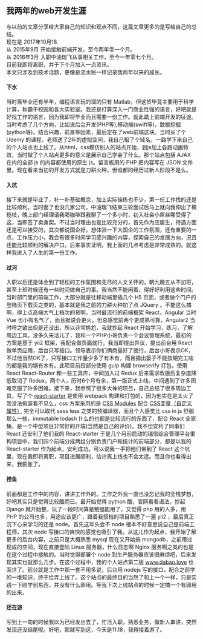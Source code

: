 ## 我两年的web开发生涯
与以前的文章分享给大家自己的知识和观点不同，这篇文章更多的是写给自己的总结。  
现在是 2017年10月18.  
从 2015年9月 开始接触前端开发，至今两年零一个月。  
从 2016年3月 入职中油瑞飞从事相关工作，至今一年零七个月。  
目前我即将离职，并于下个月加入一点资讯。  
本文只涉及到技术话题，更像是流水账一样记录我两年以来的成长。  
#### 下水
当时离毕业还有半年，编程语言玩的溜的只有 Matlab，但这货毕竟主要用于科学计算，称霸于校园和各大实验室。我还是打算深入一门商业性强的语言，好吧就是好找工作的语言，因为我即将毕业而且需要一份工作。就此踏上前端开发的征途。当时考虑了几个方向，比如说后台开发(PHP等),移动端(swift等)，数据挖掘(python等)。结合兴趣，前景等因素，最后定在了web前端这块。当时买了个 Udemy 的课程，老师送了2年的虚拟空间，我自己租了个域名，一路学下来自己的个人站点也上线了。从html，css模仿别人的站点开始，到js加上各路动画特效，当时做了个人站点更多的意义是展示自己学会了什么。那个站点包括 AJAX 在内的全部 js 的内容都使用的原生 js。留言板用的 PHP 把内容写在 JSON 文件里。现在看来当初的开发方式就是刀耕火种，但谁都的经历过新人阶段不是么。
#### 入坑
接下来就是毕业了，补一补基础概念，加上实际操练也不少，第一份工作找的还是比较顺利。当时面了也没几家公司，中油瑞飞结束三轮面试后马上就向我伸出了橄榄枝，晚上部门经理请我喝咖啡跟我聊了一个多小时，初入社会小屌丝哪受得了这，当即签了卖身契。不过当时理由也是比较充分的，首先作为应届生，待遇方面还是可以接受的，其次都说国企好，想体验一下大国企的工作氛围，还有重要的一点，工作压力小，我会有很多时间学习感兴趣的内容，探索自己的发展方向，况且还能比较顺利的解决户口。后来事实证明，我上面的几点考虑是非常成熟的。就这样我进入了人生的第一份工作。
#### 过河
入职以后还是体会到了轻松的工作氛围和无尽的人文关怀的，朝九晚五从不加班，甚至上班时候还有一些时间做自己的事。我当然不能闲着，得好好利用这些时间。当时部门里的前端工作，大部分就是往移动端里插几个 H5 页面，或者做个门户的登陆页下载页之类的，基本就是我之前的刀耕火种加了点 JQuery 。不能这么搞啊，得上点高端大气上档次的货啊，当时最流行的前端框架 React，Angular 当时 Vue 也小有名气了，而且据说会更火，但总感觉前两个更成熟可靠，Angular2 当时呼之欲出但是还没出，所以非常尴尬，我就抄起 React 开始学习，练习，了解周边工具。没多久来活儿了，我和一个PHP小哥负责一个会议管理系统，最初的方案是基于 yii2 框架，我配合做页面就行，我当即提出异议，提出前台用 React 做单页应用，后台只写接口。领导表示你们俩商量好了就行，后台小哥表示OK，不过他当然OK了，只写接口工作量少多了有木有，而且捅出篓子不能按期完工啥的都是我的锅有木有。此项目前段部分使用 gulp 构建 browserify 打包，使用 React React-Router 和一些工具库，中间加入过 Redux 后来需求改版后复杂度降低取消了 Redux，两个人，历时6个月有余，第一版正式上线。中间遇到了许多困难克服了许多困难。接下来，我参照了很多大神的项目，自己总结了很多周边工具，写了个 [react-starter](https://github.com/huanqingli/react-starter) 是使用 webpack 构建和打包的，因为他实在是太火了我没法假装看不见么，css 方案采用的是 [CSS Modules](../../前端/CSS/css-modules.md) 配合 [CSS变量（自定义属性）](../../前端/CSS/CSS变量(自定义属性).md) 完全可以取代 sass less 之类的预编译器，而且个人感觉比 css in js 舒服那么一些，immutable lodash 什么的也都是比较流行的东西了，配合 React 全家桶，是一个中型项目非常好的开端(当然是自己的评价)。我不但安利了同事们 React 还安利了他们我的 React-starter 于是几个月前启动的瑞信综合管理平台重构项目中，我们四个前端分成两组分别负责门户和统计的前端部分，都是以我的 React-starter 作为起点，安利成功。可以说我一手把他们带到了 React 这个坑里，现在我即将离职，项目进展顺利，估计离上线也不会太远。而且你也看得出来，我膨胀了。
#### 捞鱼
前面都是工作中的内容，讲讲工作外的。工作之外我一直也没忘记我的全栈梦想，好吧其实只是觉得比较酷而已。最开始觉得 python 酷，官网看看语法，抄起 Django 就开始整，玩了一段时间算是勉强能用了，又觉得 php 用的人多，用 PHP 的公司也多，用途应该更广，跟着我搭档的项目熟悉了一遍 yii2 ，最后真正沉下心来学习的还是 node。首先这年头会不 node 根本不好意思说自己是前端工程师，其次 node 写接口的爽快的感觉也吸引了我。从这儿作为起点，我开始了解更多的后台内容，之前只是大概熟悉 mysql 现在又开始搞 mongodb，之前用过现成的空间，现在直接登陆 Linux 服务器，什么日志啊 Nginx 服务啊之类的也是在这个过程中接触的。当时觉得部署个 node 到生产服务器应该很麻烦吧，后来发现其实也就那么几步。在这个过程中，我的个人站点第二版 www.dabao.love 也面世了。前台就是工作中那一套不用多说，后台用 nodejs 写的接口，配合之前学的一堆知识，终于给弄上线了。这个站点的最终目的当然了和上一个一样，只是实践一下刚学到东西，并没有什么卵用。等我下次上线站点的时候一定搞一个有卵用的出来。
#### 还在游
写到上一句的时候我以为已经发出去了，忙活入职，熟悉业务，做新人串讲，突然发现还没结尾呢。好吧，那就写到这，今天是11.18，我得接着游了。
